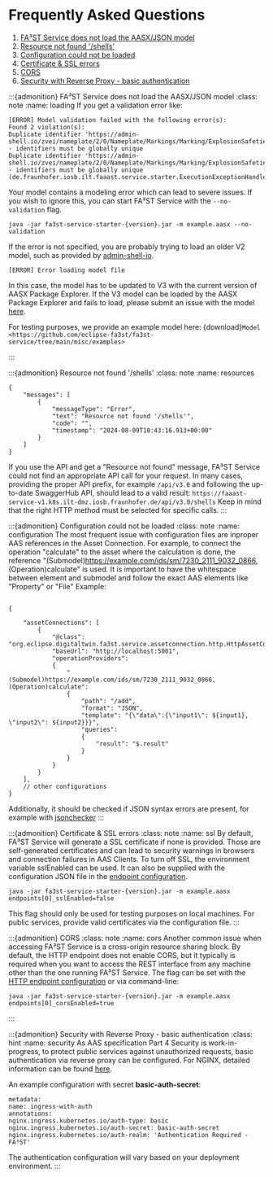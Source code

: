 # Frequently Asked Questions

1. [FA³ST Service does not load the AASX/JSON model](#loading)
2. [Resource not found '/shells'](#resources)
3. [Configuration could not be loaded](#configuration)
4. [Certificate & SSL errors](#ssl)
5. [CORS](#cors)
6. [Security with Reverse Proxy - basic authentication](#security)

:::{admonition} FA³ST Service does not load the AASX/JSON model
:class: note
:name: loading
If you get a validation error like:

```
[ERROR] Model validation failed with the following error(s):
Found 2 violation(s):
Duplicate identifier 'https://admin-shell.io/zvei/nameplate/2/0/Nameplate/Markings/Marking/ExplosionSafeties/ExplosionSafety/SpecificConditionsForUse' - identifiers must be globally unique
Duplicate identifier 'https://admin-shell.io/zvei/nameplate/2/0/Nameplate/Markings/Marking/ExplosionSafeties/ExplosionSafety/IncompleteDevice' - identifiers must be globally unique (de.fraunhofer.iosb.ilt.faaast.service.starter.ExecutionExceptionHandler)
```

Your model contains a modeling error which can lead to severe issues.
If you wish to ignore this, you can start FA³ST Service with the `--no-validation` flag.

```
java -jar fa3st-service-starter-{version}.jar -m example.aasx --no-validation
```

If the error is not specified, you are probably trying to load an older V2 model, such as provided by [admin-shell-io](https://admin-shell-io.com/samples/).

```
[ERROR] Error loading model file
```

In this case, the model has to be updated to V3 with the current version of AASX Package Explorer. If the V3 model can be loaded by the AASX Package Explorer and fails to load, please submit an issue with the model [here](https://github.com/FraunhoferIOSB/FAAAST-Service/issues/new/choose).

For testing purposes, we provide an example model here: {download}`Model <https://github.com/eclipse-fa3st/fa3st-service/tree/main/misc/examples>`

:::

:::{admonition} Resource not found '/shells'
:class: note
:name: resources

```{code-block} json
{
	"messages": [
		{
			"messageType": "Error",
			"text": "Resource not found '/shells'",
			"code": "",
			"timestamp": "2024-08-09T10:43:16.913+00:00"
		}
	]
}

```

If you use the API and get a "Resource not found" message, FA³ST Service could not find an appropriate API call for your request.
In many cases, providing the proper API prefix, for example `/api/v3.0` and following the up-to-date SwaggerHub API, should lead to a valid result:
`https://faaast-service-v1.k8s.ilt-dmz.iosb.fraunhofer.de/api/v3.0/shells`
Keep in mind that the right HTTP method must be selected for specific calls.
:::

:::{admonition} Configuration could not be loaded
:class: note
:name: configuration
The most frequent issue with configuration files are inproper AAS references in the Asset Connection.
For example, to connect the operation "calculate" to the asset where the calculation is done, the reference "(Submodel)https://example.com/ids/sm/7230_2111_9032_0866, (Operation)calculate" is used.
It is important to have the whitespace between element and submodel and follow the exact AAS elements like "Property" or "File"
Example:

```{code-block} json

{

	"assetConnections": [
		{
			"@class": "org.eclipse.digitaltwin.fa3st.service.assetconnection.http.HttpAssetConnection",
			"baseUrl": "http://localhost:5001",
			"operationProviders":
			{
				"(Submodel)https://example.com/ids/sm/7230_2111_9032_0866, (Operation)calculate":
				{
					"path": "/add",
					"format": "JSON",
					"template": "{\"data\":{\"input1\": ${input1}, \"input2\": ${input2}}}",
					"queries":
					{
						"result": "$.result"
					}
				}
			}
		}
	],
	// other configurations
}

```

Additionally, it should be checked if JSON syntax errors are present, for example with [jsonchecker](https://jsonchecker.com/)
:::

:::{admonition} Certificate & SSL errors
:class: note
:name: ssl
By default, FA³ST Service will generate a SSL certificate if none is provided. Those are self-generated certificates and can lead to security warnings in browsers and connection failures in AAS Clients.
To turn off SSL, the environment variable sslEnabled can be used. It can also be supplied with the configuration JSON file in the [endpoint configuration](#endpoint-http).

```{code-block} console
java -jar fa3st-service-starter-{version}.jar -m example.aasx endpoints[0]_sslEnabled=false
```

This flag should only be used for testing purposes on local machines. For public services, provide valid certificates via the configuration file.
:::

:::{admonition} CORS
:class: note
:name: cors
Another common issue when accessing FA³ST Service is a cross-origin resource sharing block.
By default, the HTTP endpoint does not enable CORS, but it typically is required when you want to access the REST interface from any machine other than the one running FA³ST Service.
The flag can be set with the [HTTP endpoint configuration](#endpoint-http) or via command-line:

```{code-block} console
java -jar fa3st-service-starter-{version}.jar -m example.aasx endpoints[0]_corsEnabled=true
```

:::

:::{admonition} Security with Reverse Proxy - basic authentication
:class: hint
:name: security
As AAS specification Part 4 Security is work-in-progress, to protect public services against unauthorized requests, basic authentication via reverse proxy can be configured.
For NGINX, detailed information can be found [here](https://kubernetes.github.io/ingress-nginx/examples/auth/basic/).

An example configuration with secret <b>basic-auth-secret</b>:

```{code-block} yaml
metadata:
name: ingress-with-auth
annotations:
nginx.ingress.kubernetes.io/auth-type: basic
nginx.ingress.kubernetes.io/auth-secret: basic-auth-secret
nginx.ingress.kubernetes.io/auth-realm: 'Authentication Required - FA³ST'
```

The authentication configuration will vary based on your deployment environment.
:::

